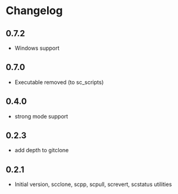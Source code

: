 # Changelog

## 0.7.2

* Windows support

## 0.7.0

* Executable removed (to sc_scripts)

## 0.4.0

* strong mode support

## 0.2.3

* add depth to gitclone

## 0.2.1

* Initial version, scclone, scpp, scpull, screvert, scstatus utilities

